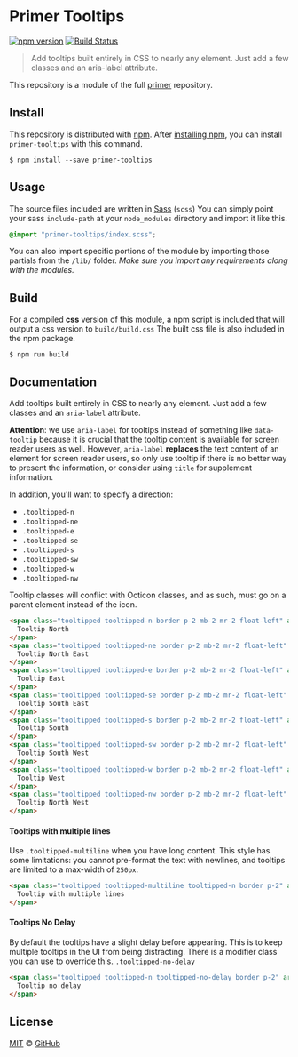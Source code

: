 # Primer Tooltips

[![npm version](https://img.shields.io/npm/v/primer-tooltips.svg)](https://www.npmjs.org/package/primer-tooltips)
[![Build Status](https://travis-ci.org/primer/primer.svg?branch=master)](https://travis-ci.org/primer/primer)

> Add tooltips built entirely in CSS to nearly any element. Just add a few classes and an aria-label attribute.

This repository is a module of the full [primer][primer] repository.

## Install

This repository is distributed with [npm][npm]. After [installing npm][install-npm], you can install `primer-tooltips` with this command.

```
$ npm install --save primer-tooltips
```

## Usage

The source files included are written in [Sass][sass] (`scss`) You can simply point your sass `include-path` at your `node_modules` directory and import it like this.

```scss
@import "primer-tooltips/index.scss";
```

You can also import specific portions of the module by importing those partials from the `/lib/` folder. _Make sure you import any requirements along with the modules._

## Build

For a compiled **css** version of this module, a npm script is included that will output a css version to `build/build.css` The built css file is also included in the npm package.

```
$ npm run build
```

## Documentation

<!-- %docs
title: Tooltips
status: Stable
-->

Add tooltips built entirely in CSS to nearly any element. Just add a few classes and an `aria-label` attribute.

**Attention**: we use `aria-label` for tooltips instead of something like `data-tooltip` because it is crucial that the tooltip content is available for screen reader users as well. However, `aria-label` **replaces** the text content of an element for screen reader users, so only use tooltip if there is no better way to present the information, or consider using `title` for supplement information.

In addition, you'll want to specify a direction:

- `.tooltipped-n`
- `.tooltipped-ne`
- `.tooltipped-e`
- `.tooltipped-se`
- `.tooltipped-s`
- `.tooltipped-sw`
- `.tooltipped-w`
- `.tooltipped-nw`

Tooltip classes will conflict with Octicon classes, and as such, must go on a parent element instead of the icon.

```html
<span class="tooltipped tooltipped-n border p-2 mb-2 mr-2 float-left" aria-label="This is the tooltip on the North side.">
  Tooltip North
</span>
<span class="tooltipped tooltipped-ne border p-2 mb-2 mr-2 float-left" aria-label="This is the tooltip on the North East side.">
  Tooltip North East
</span>
<span class="tooltipped tooltipped-e border p-2 mb-2 mr-2 float-left" aria-label="This is the tooltip on the East side.">
  Tooltip East
</span>
<span class="tooltipped tooltipped-se border p-2 mb-2 mr-2 float-left" aria-label="This is the tooltip on the South East side.">
  Tooltip South East
</span>
<span class="tooltipped tooltipped-s border p-2 mb-2 mr-2 float-left" aria-label="This is the tooltip on the South side.">
  Tooltip South
</span>
<span class="tooltipped tooltipped-sw border p-2 mb-2 mr-2 float-left" aria-label="This is the tooltip on the South West side.">
  Tooltip South West
</span>
<span class="tooltipped tooltipped-w border p-2 mb-2 mr-2 float-left" aria-label="This is the tooltip on the West side.">
  Tooltip West
</span>
<span class="tooltipped tooltipped-nw border p-2 mb-2 mr-2 float-left" aria-label="This is the tooltip on the North West side.">
  Tooltip North West
</span>
```

#### Tooltips with multiple lines
Use `.tooltipped-multiline` when you have long content. This style has some limitations: you cannot pre-format the text with newlines, and tooltips are limited to a max-width of `250px`.


```html
<span class="tooltipped tooltipped-multiline tooltipped-n border p-2" aria-label="This is the tooltip with multiple lines. This is the tooltip with multiple lines.">
  Tooltip with multiple lines
</span>
```

#### Tooltips No Delay

By default the tooltips have a slight delay before appearing. This is to keep multiple tooltips in the UI from being distracting. There is a modifier class you can use to override this. `.tooltipped-no-delay`

```html
<span class="tooltipped tooltipped-n tooltipped-no-delay border p-2" aria-label="This is the tooltip on the no delay side.">
  Tooltip no delay
</span>
```

<!-- %enddocs -->

## License

[MIT](./LICENSE) &copy; [GitHub](https://github.com/)

[primer]: https://github.com/primer/primer
[docs]: http://primer.github.io/
[npm]: https://www.npmjs.com/
[install-npm]: https://docs.npmjs.com/getting-started/installing-node
[sass]: http://sass-lang.com/
